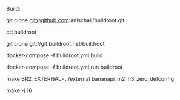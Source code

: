 Build:

git clone git@github.com:anischali/buildroot.git

cd buildroot

git clone git://git.buildroot.net/buildroot

docker-compose -f buildroot.yml build

docker-compose -f buildroot.yml run buildroot

make BR2_EXTERNAL=../external bananapi_m2_h3_zero_defconfig

make -j 16
